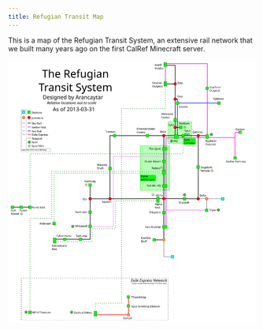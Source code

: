 ```yaml
---
title: Refugian Transit Map
---
```

This is a map of the Refugian Transit System, an extensive rail network that
we built many years ago on the first CalRef Minecraft server.

![Rail network](rail.svg)

<style>
  article img {
    background-color: white;
  }
</style>
